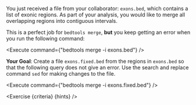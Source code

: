 <script>
import Execute from "components/Execute.svelte";
import Exercise from "components/Exercise.svelte";

const criteria = [{
	name: "File <code>exons.fixed.bed</code> no longer causes a <code>bedtools merge</code> error",
	checks: [{
		type: "file",
		path: "exons.fixed.bed",
		action: "contents",
		commandExpected: `sed 's/ /\t/g' exons.bed`
	}]
}];

const hints = [
	`As suggested by the error message, run <code>cat -t exons.bed</code>. Also try <code>head exons.bed</code>. Do any lines stand out from the others?`,
	`In the output of <code>cat -t exons.bed</code>, the first line uses spaces as the column delimiter instead of tabs.`,
	`You can use a <code>sed</code> command to replace spaces with tabs (<code>\\t</code>). `,
	`Don't forget to specify that you want the <code>sed</code> replace logic to be global!`
];
</script>

You just received a file from your collaborator: `exons.bed`, which contains a list of exonic regions. As part of your analysis, you would like to merge all overlapping regions into contiguous intervals.

This is a perfect job for `bedtools merge`, **but** you keep getting an error when you run the following command:

<Execute command={"bedtools merge -i exons.bed"} />

**Your Goal**: Create a file `exons.fixed.bed` from the regions in `exons.bed` so that the following query does not give an error. Use the search and replace command `sed` for making changes to the file.

<Execute command={"bedtools merge -i exons.fixed.bed"} />

<Exercise {criteria} {hints} />
